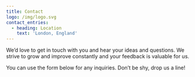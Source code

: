 ```yaml
---
title: Contact
logo: /img/logo.svg
contact_entries:
  - heading: Location
    text: 'London, England'
---
```

We’d love to get in touch with you and hear your ideas and questions. We strive to grow and improve constantly and your feedback
is valuable for us.

You can use the form below for any inquiries. Don’t be shy, drop us a line!
